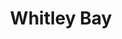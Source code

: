---
title: 'Whitley Bay'
altTitle: 'Cafes in Whitley Bay'
url: '/locations/whitley-bay/'
type: 'location'
id: 'whitley-bay'
geolocation:
  lat: 54.9783
  long: 1.6178
population: null
area: null
history: null
landmarks: null
climate: null
economy: null
content: "Whitley Bay is a coastal town in North Tyneside, known for its sandy beaches and stunning views. The town has a vibrant coffee culture, with plenty of independent cafes offering a range of specialty coffee blends and freshly baked pastries. Whether you're looking for a cozy corner to curl up with a good book or a place to catch up with friends over a cappuccino, Whitley Bay has something to offer. Some of the most popular cafes in the area include Jam Jar, a quirky and creative space with a welcoming atmosphere, and Beaches and Cream, which boasts a beautiful seaside location and a delicious selection of homemade cakes and treats."
images:
  header:
    src: '/images/locations/gateshead-quayside-north-east-england.jpeg'
    alt: 'Gateshead Quayside, North East England'
    width: 1920
    height: 1024
  thumbnail:
    src: '/images/locations/gateshead-quayside-north-east-england.jpeg'
    alt: 'Gateshead Quayside, North East England'
    width: 400
    height: 300
head:
  title: 'Cafes in Whitley Bay : Explore Cafes and Coffee Blends Across Tyne & Wear'
  meta:
    - name: 'keywords'
      content: 'cafe finder, coffee shop locator, cafe reviews, cafe events, cafe news, speciality coffee, cafe blog, coffee culture'
    - name: 'robots'
      content: 'index, follow'
    - name: 'author'
      content: 'Chris Prusakiewicz with ChatGPT'
    - name: 'copyright'
      content: '© 2023 The Coffee Detectives'
settings:
  slider: true
---
